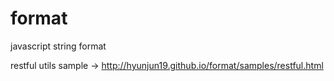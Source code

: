 # format
javascript string format

restful utils sample -> http://hyunjun19.github.io/format/samples/restful.html
